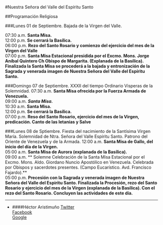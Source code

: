 #Nuestra Señora del Valle del Espíritu Santo

##Programación Religiosa

###Lunes 01 de Septiembre. Bajada de la Virgen del Valle.

07:30 a.m. **Santa Misa.**  
12:00 p.m. **Se cerrará la Basílica.**  
06:00 p.m. **Rezo del Santo Rosario y comienzo del ejercicio del mes de la Virgen del Valle**  
07:00 p.m. **Santa Misa Estacional presidida por el Excmo. Mons. Jorge Aníbal Quintero Ch Obispo de Margarita. (Explanada de la Basílica). Finalizada la Santa Misa se procederá a la bajada y entronización de la Sagrada y venerada imagen de Nuestra Señora del Valle del Espíritu Santo.**

###Domingo 07 de Septiembre. XXXII del tiempo Ordinario Visperas de la Solemnidad.
07:30 a.m. **Santa Misa ofrecida por la Fuerza Armada de Venezuela.**  
09:00 a.m. ***Santa Misa.***  
10:30 a.m. **Santa Misa.**  
12:00 p.m. **Se cerrará la Basílica.**  
07:00 p.m. **Reso del Santo Rosario, ejercicio del mes de la Virgen, predicación. Canto de las letanías y Salve**

###Lunes 08 de Sptiembre. Fiesta del nacimiento de la Santísima Virgen María. Solemnidad de Ntra. Señora del Valle Espíritu Santo. Patrono del Oriente de Venezuela y de la Armada.
12:00 a.m. **Santa Misa de Gallo, del inicio del día de la Virgen.**  
05:00 a.m. **Santa Misa de Aurora (explanada de la Basílica).**  
09:00 a.m. ** Solemne Celebración de la Santa Misa Estacional por el Excmo. Mons. Aldo. Giordano Nuncio Apostólico en Venezuela. Celebrada por Obispos y sacerdotes presentes. (Campo Eucarístico. Avd. Francisco Fajardo).**  
05:00 p.m. **Precesión con la Sagrada y venerada imagen de Nuestra Señora del Valle del Espiritu Santo. Finalizada la Procesión, rezo del Santo Rosario y ejercicio del mes de la Virgen (explanada de la Basílica). Con el rezo del Santo Rosario. Concluyen las actividades de este día.**  

---
+ ####Héctor Aristimuño
 [Twitter](https://twitter.com/V3xt0r)  
 [Facebook](https://www.facebook.com/V3ct0r)  
 [Google](https://www.google.com/+HectorAristimu%C3%B1o)  